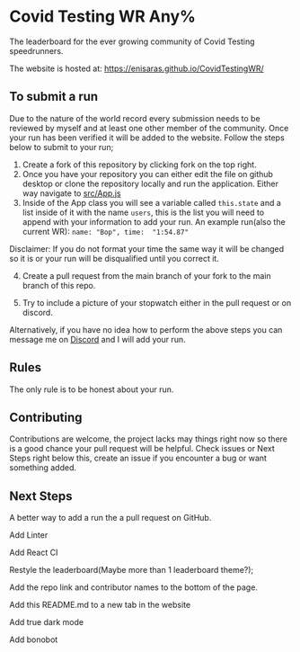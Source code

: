 # Covid Testing WR Any%
The leaderboard for the ever growing community of Covid Testing speedrunners. 

The website is hosted at: https://enisaras.github.io/CovidTestingWR/

## To submit a run

Due to the nature of the world record every submission needs to be reviewed by myself and at least one other member of the community. Once your run has been verified it will be added to the website. Follow the steps below to submit to your run;

1) Create a fork of this repository by clicking fork on the top right.
2) Once you have your repository you can either edit the file on github desktop or clone the repository locally and run the application. Either way navigate to [src/App.js](https://github.com/enisaras/CovidTestingWR/blob/main/src/App.js)
4) Inside of the App class you will see a variable called ```this.state``` and a list inside of it with the name ```users```, this is the list you will need to append with your information to add your run. An example run(also the current WR):
```name: "Bop", time:  "1:54.87"```

Disclaimer: If you do not format your time the same way it will be changed so it is or your run will be disqualified until you correct it.

4) Create a pull request from the main branch of your fork to the main branch of this repo.

5) Try to include a picture of your stopwatch either in the pull request or on discord.

Alternatively, if you have no idea how to perform the above steps you can message me on [Discord](https://discordapp.com/users/750020267501158502/) and I will add your run.

## Rules
The only rule is to be honest about your run.

## Contributing
Contributions are welcome, the project lacks may things right now so there is a good chance your pull request will be helpful. Check issues or Next Steps right below this, create an issue if you encounter a bug or want something added.

## Next Steps
A better way to add a run the a pull request on GitHub.

Add Linter

Add React CI

Restyle the leaderboard(Maybe more than 1 leaderboard theme?);

Add the repo link and contributor names to the bottom of the page.

Add this README.md to a new tab in the website

Add true dark mode

Add bonobot

